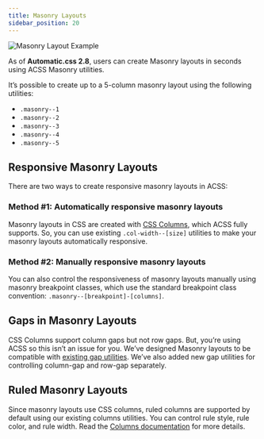 ```yaml
---
title: Masonry Layouts
sidebar_position: 20
---
```


![Masonry Layout Example](https://automaticcss.com/wp-content/uploads/masonry-layout-1024x740.jpg)

As of **Automatic.css 2.8**, users can create Masonry layouts in seconds using ACSS Masonry utilities.

It’s possible to create up to a 5-column masonry layout using the following utilities:

- `.masonry--1`
- `.masonry--2`
- `.masonry--3`
- `.masonry--4`
- `.masonry--5`

## Responsive Masonry Layouts

There are two ways to create responsive masonry layouts in ACSS:

### Method #1: Automatically responsive masonry layouts

Masonry layouts in CSS are created with [CSS Columns](https://automaticcss.com/docs/css-columns/), which ACSS fully supports. So, you can use existing `.col-width--[size]` utilities to make your masonry layouts automatically responsive.

### Method #2: Manually responsive masonry layouts

You can also control the responsiveness of masonry layouts manually using masonry breakpoint classes, which use the standard breakpoint class convention: `.masonry--[breakpoint]-[columns]`.

## Gaps in Masonry Layouts

CSS Columns support column gaps but not row gaps. But, you’re using ACSS so this isn’t an issue for you. We’ve designed Masonry layouts to be compatible with [existing gap utilities](https://automaticcss.com/docs/spacing/). We’ve also added new gap utilities for controlling column-gap and row-gap separately.

## Ruled Masonry Layouts

Since masonry layouts use CSS columns, ruled columns are supported by default using our existing columns utilities. You can control rule style, rule color, and rule width. Read the [Columns documentation](https://automaticcss.com/docs/css-columns/) for more details.
